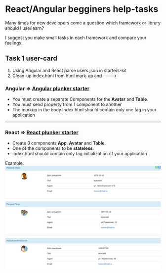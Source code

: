 # React/Angular begginers help-tasks

Many times for new developers come a question which framework or library should I use/learn? 

I suggest you make small tasks in each framework and compare your feelings.


## Task 1 user-card

1. Using Angular and React parse users.json in starters-kit
2. Clean-up index.html from html mark-up and ---->

### Angular => [Angular plunker starter](https://goo.gl/1uuZYF) 
+ You must create a separate Components for the **Avatar** and **Table**.
+ You must send property from 1 component to another
+ The markup in the body index.html should contain only one tag in your application

----

### React => [React plunker starter](https://goo.gl/sVFafs)
* Create 3 components **App**, **Avatar** and **Table**.
* One of the components to be **stateless**.
* index.html should contain only tag initialization of your application

Example:
![alt tag](https://raw.githubusercontent.com/OlegLustenko/React_Angular-begginer_help/master/img/user_cards.png)
